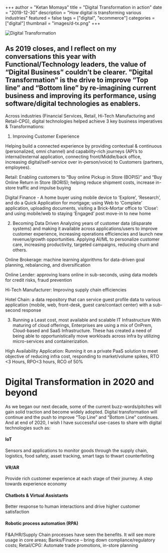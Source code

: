 +++
author = "Ketan Momaya"
title = "Digital Transformation in action"
date = "2019-12-30"
description = "How digital is transforming various industries"
featured = false
tags = ["digital", "ecommerce"]
categories = ["digital"]
thumbnail = "images/d-tx.png"
+++

![Digital Transformation](/images/d-tx.jpg)
## As 2019 closes, and I reflect on my conversations this year with Functional/Technology leaders, the value of “Digital Business” couldn’t be clearer. "Digital Transformation" is the drive to improve “Top line” and “Bottom line” by re-imagining current business and improving its performance, using software/digital technologies as enablers.

Across industries (Financial Services, Retail, Hi-Tech Manufacturing and Retail-CPG), digital technologies helped achieve 3 key business imperatives & Transformations:

1. Improving Customer Experience 
   
Helping build a connected experience by providing contextual & continuous (personalized, omni channel) and capability-rich journeys (API’s to internal/external application, connecting front/Middle/back office, increasing digital/self-service over in-person/voice) to Customers (partners, employees).

Retail: Enabling customers to “Buy online Pickup in Store (BOPIS)” and “Buy Online Return in Store (BORIS); helping reduce shipment costs, increase in-store traffic and impulse buying

Digital Finance - A home buyer using mobile device to ‘Explore’, ‘Research’, and do a Quick Application for mortgage; using Web to ‘Complete’ application, uploading documents, visiting a Brick-Mortar office to ‘Close’: and using mobile/web to staying ‘Engaged’ post move-in to new home

2. Becoming Data Driven 
Analyzing years of customer data (disparate systems) and making it available across applications/users to improve customer experience, increasing operations efficiencies and launch new revenue/growth opportunities. Applying AI/ML to personalize customer care, increasing productivity, targeted campaigns, reducing churn and others.

Online Brokerage: machine learning algorithms for data-driven goal planning, rebalancing, and diversification

Online Lender: approving loans online in sub-seconds, using data models for credit risks, fraud prevention

Hi-Tech Manufacturer: Improving supply chain efficiencies

Hotel Chain: a data repository that can service guest profile data to various application (mobile, web, front-desk, guest care/contact center) with a sub-second response

3. Running a Least cost, most available and scalable IT Infrastructure
With maturing of cloud offerings, Enterprises are using a mix of OnPrem, Cloud-based and SaaS Infrastructure. These has created a need of being able to opportunistically move workloads across infra by utilizing micro-services and containerization.

High Availability Application: Running it on a private PaaS solution to meet objective of reducing infra cost, responding to market/volume spikes, RTO <3 Hours, RPO<3 hours, RCO of 50%

# Digital Transformation in 2020 and beyond
As we began our next decade, some of the current buzz-words/pitches will gain solid traction and become widely adopted. Digital transformation will continue and the push to improve “Top Line” and “Bottom Line” continues. And at end of 2020, I wish I have successful use-cases to share with digital technologies such as:

#### IoT
Sensors and applications to monitor goods through the supply chain, logistics, food safety, asset tracking, smart tags to thwart counterfeiting

#### VR/AR
Provide rich customer experience at each stage of their journey. A step towards experience economy

#### Chatbots & Virtual Assistants
Better response to human interactions and drive higher customer satisfaction

#### Robotic process automation (RPA)
F&A/HR/Supply Chain processes have seen the benefits. It will see more usage in core areas; Banks/Finance – bring down compliance/regulatory costs; Retail/CPG: Automate trade promotions, in-store planning

